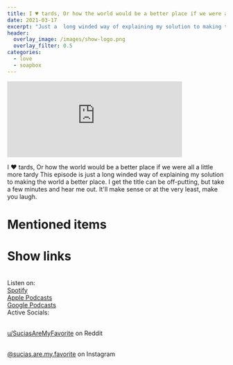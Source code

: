 ```yaml
---
title: I ♥️ tards, Or how the world would be a better place if we were all a little more tardy
date: 2021-03-17
excerpt: "Just a  long winded way of explaining my solution to making the world a better place"
header:
  overlay_image: /images/show-logo.png
  overlay_filter: 0.5
categories:
  - love
  - soapbox
---
```


<iframe src="https://open.spotify.com/embed-podcast/episode/2HngEffFlknxuwWGbpqTwL" width="80%" height="175" frameborder="0" allowtransparency="true" allow="encrypted-media"></iframe>

I ♥️ tards, Or how the world would be a better place if we were all a little more tardy
This episode is just a  long winded way of explaining my solution to making the world a better place.
I get the title can be off-putting, but take a few minutes and hear me out. It'll make sense or at the very least, make you laugh.

# Mentioned items

# Show links

<br> Listen on:
<br> [Spotify](https://open.spotify.com/show/3XjoipCU3QzeIaQAAQpBdW)  <a href='https://open.spotify.com/show/3XjoipCU3QzeIaQAAQpBdW'><i class='fab fa-spotify'></i></a>
<br> [Apple Podcasts](https://podcasts.apple.com/us/podcast/sucias-are-my-favorite/id1548173787) <a href='https://podcasts.apple.com/us/podcast/sucias-are-my-favorite/id1548173787'> <i class='fas fa-podcast'></i></a>
<br> [Google Podcasts](https://podcasts.google.com/feed/aHR0cHM6Ly9hbmNob3IuZm0vcy80MjI0YzYzYy9wb2RjYXN0L3Jzcw)  <a href='https://podcasts.google.com/feed/aHR0cHM6Ly9hbmNob3IuZm0vcy80MjI0YzYzYy9wb2RjYXN0L3Jzcw'><i class='fab fa-google-play'></i></a>
<br> Active Socials:

<br> [u/SuciasAreMyFavorite](https://reddit.com/u/suciasaremyfavorite/submitted) on Reddit <a href='https://reddit.com/u/suciasaremyfavorite/submitted'><i class='fab fa-reddit'></i></a>

<br> [@sucias.are.my.favorite](https://instagram.com/sucias.are.my.favorite) on Instagram  <a href='https://www.instagram.com/sucias.are.my.favorite'><i class='fab fa-instagram'></i></a>
